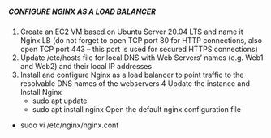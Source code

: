 ##### CONFIGURE NGINX AS A LOAD BALANCER
1. Create an EC2 VM based on Ubuntu Server 20.04 LTS and name it Nginx LB (do not forget to open TCP port 80 for HTTP connections, also open TCP port 443 – this port is used for secured HTTPS connections)
2. Update /etc/hosts file for local DNS with Web Servers’ names (e.g. Web1 and Web2) and their local IP addresses
3. Install and configure Nginx as a load balancer to point traffic to the resolvable DNS names of the webservers
4 Update the instance and Install Nginx
    - sudo apt update
    - sudo apt install nginx
 Open the default nginx configuration file
  - sudo vi /etc/nginx/nginx.conf
